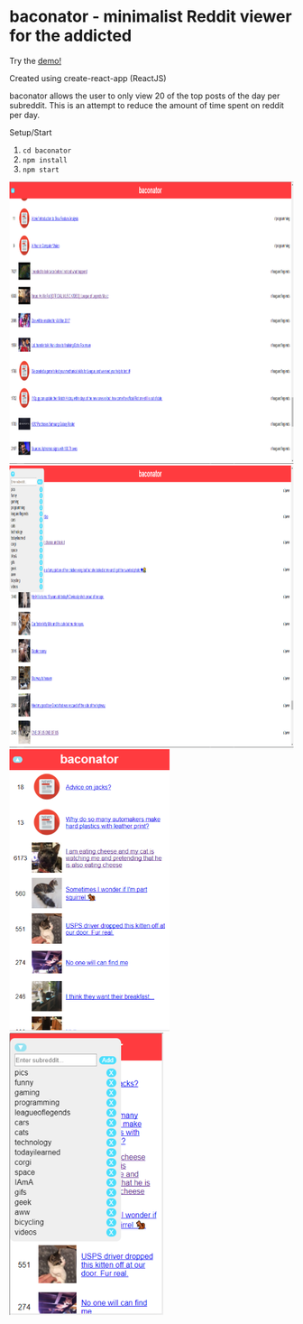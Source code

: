 # baconator - minimalist Reddit viewer for the addicted

Try the <a href='https://baconator-reddit.herokuapp.com/'>demo!</a>

Created using create-react-app (ReactJS)

baconator allows the user to only view 20 of the top posts of the day per subreddit. This is an attempt to reduce the amount of time spent on reddit per day.

Setup/Start
1. `cd baconator`
2. `npm install`
3. `npm start`


<img src="/screenshots/1.PNG" alt="Drawing" height='500px'/>
<img src="/screenshots/2.PNG" alt="Drawing" height='500px'/>
<img src="/screenshots/3.PNG" alt="Drawing" height='500px'/>
<img src="/screenshots/4.PNG" alt="Drawing" height='500px'/>
